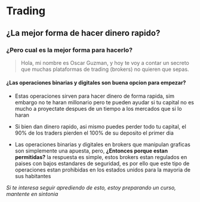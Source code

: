 # Trading #

## ¿La mejor forma de hacer dinero rapido? ##

### ¿Pero cual es la mejor forma para hacerlo? ###

> Hola, mi nombre es Oscar Guzman, y hoy te voy a contar un secreto que muchas plataformas de trading (brokers) no quieren que sepas.

#### ¿Las operaciones binarias y digitales son buena opcion para empezar? ####

- Estas operaciones sirven para hacer dinero de forma rapida, sim embargo no te haran millonario pero te pueden ayudar si tu capital no es mucho a proyectate despues de un tiempo a los mercados que si lo haran

- Si bien dan dinero rapido, asi mismo puedes perder todo tu capital, el 90% de los traders pierden el 100% de su deposito el primer dia

- Las operaciones binarias y digitales en brokers que manipulan graficas son simplemente una apuesta, pero, __¿Entonces porque estan permitidas?__ la respuesta es simple, estos brokers estan regulados en paises con bajos estandares de seguridad, es por ello que este tipo de operaciones estan prohibidas en los estados unidos para la mayoria de sus habitantes

_Si te interesa seguir aprediendo de esto, estoy preparando un curso, mantente en sintonia_
